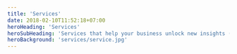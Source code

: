 ```yaml
---
title: 'Services'
date: 2018-02-10T11:52:18+07:00
heroHeading: 'Services'
heroSubHeading: 'Services that help your business unlock new insights (ODC)'
heroBackground: 'services/service.jpg'
---
```

